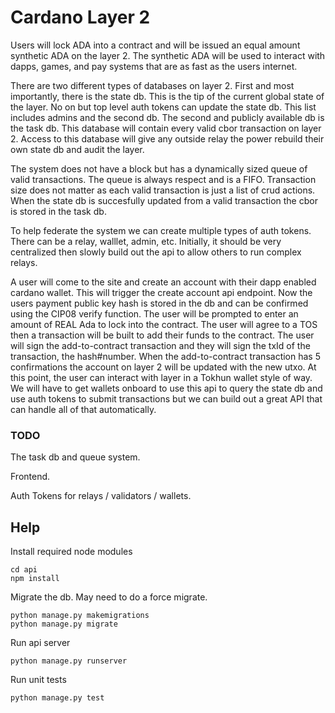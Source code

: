 # Cardano Layer 2

Users will lock ADA into a contract and will be issued an equal amount synthetic ADA on the layer 2. The synthetic ADA will be used to interact with dapps, games, and pay systems that are as fast as the users internet.

There are two different types of databases on layer 2. First and most importantly, there is the state db. This is the tip of the current global state of the layer. No on but top level auth tokens can update the state db. This list includes admins and the second db. The second and publicly available db is the task db. This database will contain every valid cbor transaction on layer 2. Access to this database will give any outside relay the power rebuild their own state db and audit the layer.

The system does not have a block but has a dynamically sized queue of valid transactions. The queue is always respect and is a FIFO. Transaction size does not matter as each valid transaction is just a list of crud actions. When the state db is succesfully updated from a valid transaction the cbor is stored in the task db.

To help federate the system we can create multiple types of auth tokens. There can be a relay, walllet, admin, etc. Initially, it should be very centralized then slowly build out the api to allow others to run complex relays.

A user will come to the site and create an account with their dapp enabled cardano wallet. This will trigger the create account api endpoint. Now the users payment public key hash is stored in the db and can be confirmed using the CIP08 verify function. The user will be prompted to enter an amount of REAL Ada to lock into the contract. The user will agree to a TOS then a transaction will be built to add their funds to the contract. The user will sign the add-to-contract transaction and they will sign the txId of the transaction, the hash#number. When the add-to-contract transaction has 5 confirmations the account on layer 2 will be updated with the new utxo. At this point, the user can interact with layer in a Tokhun wallet style of way. We will have to get wallets onboard to use this api to query the state db and use auth tokens to submit transactions but we can build out a great API that can handle all of that automatically.


### TODO

The task db and queue system.

Frontend.

Auth Tokens for relays / validators / wallets.

## Help
Install required node modules
```
cd api
npm install
```

Migrate the db. May need to do a force migrate.
```
python manage.py makemigrations
python manage.py migrate
```

Run api server
```
python manage.py runserver
```

Run unit tests
```
python manage.py test
```